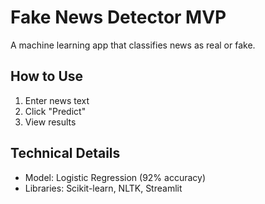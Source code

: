 # Fake News Detector MVP
A machine learning app that classifies news as real or fake.

## How to Use
1. Enter news text
2. Click "Predict"
3. View results

## Technical Details
- Model: Logistic Regression (92% accuracy)
- Libraries: Scikit-learn, NLTK, Streamlit
